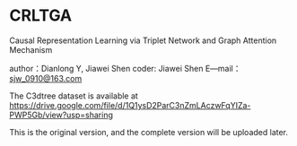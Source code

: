 # CRLTGA
Causal Representation Learning via Triplet Network and Graph Attention Mechanism 

author：Dianlong Y, Jiawei Shen coder: Jiawei Shen E—mail：sjw_0910@163.com

The C3dtree dataset is available at https://drive.google.com/file/d/1Q1ysD2ParC3nZmLAczwFqYIZa-PWP5Gb/view?usp=sharing

This is the original version, and the complete version will be uploaded later.
